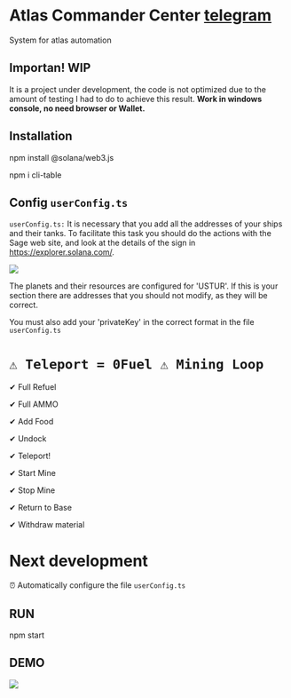 
# Atlas Commander Center  [telegram](https://t.me/atlascommandercenter)

System for atlas automation




## Importan! WIP
It is a project under development, the code is not optimized due to the amount of testing I had to do to achieve this result. **Work in windows console, no need browser or Wallet.**

## Installation

npm install @solana/web3.js

npm i cli-table

## Config `userConfig.ts`

`userConfig.ts:` It is necessary that you add all the addresses of your ships and their tanks. To facilitate this task you should do the actions with the Sage web site, and look at the details of the sign in https://explorer.solana.com/. 

![](https://github.com/Tywors/atlas-commander-center/blob/main/readme_1.png)

The planets and their resources are configured for 'USTUR'. If this is your section there are addresses that you should not modify, as they will be correct.

You must also add your 'privateKey' in the correct format in the file  `userConfig.ts`

# `⚠ Teleport = 0Fuel ⚠ Mining Loop`

✔ Full Refuel

✔ Full AMMO

✔ Add Food

✔ Undock

✔ Teleport!

✔ Start Mine

✔ Stop Mine

✔ Return to Base

✔ Withdraw material

# Next development

⏰ Automatically configure the file `userConfig.ts`

## RUN

npm start

## DEMO

![](https://github.com/Tywors/atlas-commander-center/blob/main/demo.gif)
